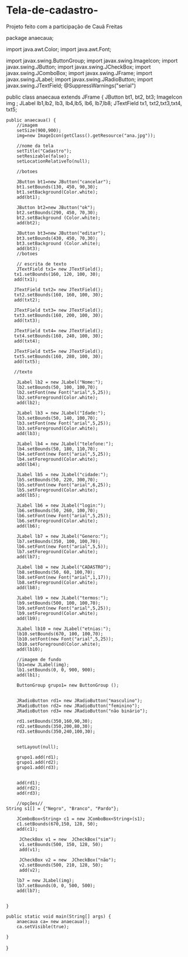 # Tela-de-cadastro-
Projeto feito com a participação de Cauã Freitas 

package anaecaua;

import java.awt.Color;
import java.awt.Font;

import javax.swing.ButtonGroup;
import javax.swing.ImageIcon;
import javax.swing.JButton;
import javax.swing.JCheckBox;
import javax.swing.JComboBox;
import javax.swing.JFrame;
import javax.swing.JLabel;
import javax.swing.JRadioButton;
import javax.swing.JTextField;
@SuppressWarnings("serial")


public class anaecaua extends JFrame {
	JButton bt1, bt2, bt3;
	ImageIcon img ;
	JLabel lb1,lb2, lb3, lb4,lb5, lb6, lb7,lb8;
	JTextField tx1, txt2,txt3,txt4, txt5;


	public anaecaua() {
		//imagem
		setSize(900,900);
		img=new ImageIcon(getClass().getResource("ana.jpg"));
		
		//nome da tela
		setTitle("Cadastro");
		setResizable(false);
		setLocationRelativeTo(null);
		
		//botoes
		
		JButton bt1=new JButton("cancelar");
		bt1.setBounds(130, 450, 90,30);
		bt1.setBackground(Color.white);
		add(bt1);
		
		JButton bt2=new JButton("ok");
		bt2.setBounds(290, 450, 70,30);
		bt2.setBackground (Color.white);
		add(bt2);
		
		JButton bt3=new JButton("editar");
		bt3.setBounds(430, 450, 70,30);
		bt3.setBackground (Color.white);
		add(bt3);
		//botoes
		
		// escrita de texto
		JTextField tx1= new JTextField();
	   tx1.setBounds(160, 120, 100, 30);
	   add(tx1);
	   
	   JTextField txt2= new JTextField();
	   txt2.setBounds(160, 160, 100, 30);
	   add(txt2);
	   
	   JTextField txt3= new JTextField();
	   txt3.setBounds(160, 200, 100, 30);
	   add(txt3);
	   
	   JTextField txt4= new JTextField();
	   txt4.setBounds(160, 240, 100, 30);
	   add(txt4);
	   
	   JTextField txt5= new JTextField();
	   txt5.setBounds(160, 280, 100, 30);
	   add(txt5);
	   
	   //texto
	   
		JLabel lb2 = new JLabel("Nome:");
		lb2.setBounds(50, 100, 100,70);
		lb2.setFont(new Font("arial",5,25));
		lb2.setForeground(Color.white);
		add(lb2);
	
		JLabel lb3 = new JLabel("Idade:");
		lb3.setBounds(50, 140, 100,70);
		lb3.setFont(new Font("arial",5,25));
		lb3.setForeground(Color.white);
		add(lb3);
		
		JLabel lb4 = new JLabel("telefone:");
		lb4.setBounds(50, 180, 110,70);
		lb4.setFont(new Font("arial",5,25));
		lb4.setForeground(Color.white);
		add(lb4);
		
		JLabel lb5 = new JLabel("cidade:");
		lb5.setBounds(50, 220, 300,70);
		lb5.setFont(new Font("arial",6,25));
		lb5.setForeground(Color.white);
		add(lb5);
		
		JLabel lb6 = new JLabel("login:");
		lb6.setBounds(50, 260, 100,70);
		lb6.setFont(new Font("arial",5,25));
		lb6.setForeground(Color.white);
		add(lb6);
		
		JLabel lb7 = new JLabel("Genero:");
		lb7.setBounds(350, 100, 100,70);
		lb6.setFont(new Font("arial",5,5));
		lb7.setForeground(Color.white);
		add(lb7);
		
	    JLabel lb8 = new JLabel("CADASTRO");
		lb8.setBounds(50, 60, 100,70);
		lb8.setFont(new Font("arial",1,17));
		lb8.setForeground(Color.white);
		add(lb8);
		
		JLabel lb9 = new JLabel("termos:");
		lb9.setBounds(500, 100, 100,70);
		lb9.setFont(new Font("arial",5,25));
		lb9.setForeground(Color.white);
		add(lb9);
		
		JLabel lb10 = new JLabel("etnias:");
		lb10.setBounds(670, 100, 100,70);
		lb10.setFont(new Font("arial",5,25));
		lb10.setForeground(Color.white);
		add(lb10);
		
		//imagem de fundo
		lb1=new JLabel(img);
		lb1.setBounds(0, 0, 900, 900);
		add(lb1);
		
		ButtonGroup grupo1= new ButtonGroup ();
		
		
		JRadioButton rd1= new JRadioButton("masculino");
		JRadioButton rd2= new JRadioButton("feminino");
		JRadioButton rd3= new JRadioButton("não binário");
		
		rd1.setBounds(350,160,90,30);
		rd2.setBounds(350,200,80,30);
		rd3.setBounds(350,240,100,30);
		
		
		setLayout(null);
		
		grupo1.add(rd1);
		grupo1.add(rd2);
		grupo1.add(rd3);
		
		
		add(rd1);
		add(rd2);
		add(rd3);
		
		//opções//
	String s1[] = {"Negro", "Branco", "Pardo"};
		
		JComboBox<String> c1 = new JComboBox<String>(s1);
		c1.setBounds(670,150, 128, 50);
		add(c1);
		
		 JCheckBox v1 = new  JCheckBox("sim");
		 v1.setBounds(500, 150, 128, 50);
		 add(v1);
		 
		 JCheckBox v2 = new  JCheckBox("não");
		 v2.setBounds(500, 210, 128, 50);
		 add(v2);
		
		lb7 = new JLabel(img);
		lb7.setBounds(0, 0, 500, 500);
		add(lb7);
	    
		
	}
	
	public static void main(String[] args) {
		anaecaua ca= new anaecaua();
		ca.setVisible(true);
		
	}
}
